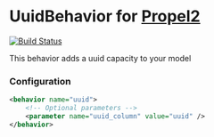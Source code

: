 UuidBehavior for [Propel2](https://github.com/propelorm/Propel2)
==============================================
[![Build Status](https://travis-ci.org/donkeycode/UuidBehavior.svg?branch=master)](https://travis-ci.org/donkeycode/UuidBehavior)

This behavior adds a uuid capacity to your model

### Configuration ###

``` xml
<behavior name="uuid">
    <!-- Optional parameters -->
    <parameter name="uuid_column" value="uuid" />
</behavior>
```
